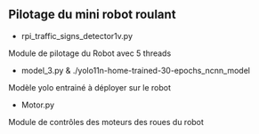 ## Pilotage du mini robot roulant

* rpi_traffic_signs_detector1v.py

Module de pilotage du Robot avec 5 threads

* model_3.py & ./yolo11n-home-trained-30-epochs_ncnn_model

Modèle yolo entrainé à déployer sur le robot

* Motor.py 

Module de contrôles des moteurs des roues du robot


